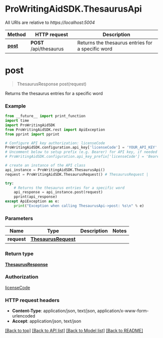 # ProWritingAidSDK.ThesaurusApi

All URIs are relative to *https://localhost:5004*

Method | HTTP request | Description
------------- | ------------- | -------------
[**post**](ThesaurusApi.md#post) | **POST** /api/thesaurus | Returns the thesaurus entries for a specific word


# **post**
> ThesaurusResponse post(request)

Returns the thesaurus entries for a specific word

### Example 
```python
from __future__ import print_function
import time
import ProWritingAidSDK
from ProWritingAidSDK.rest import ApiException
from pprint import pprint

# Configure API key authorization: licenseCode
ProWritingAidSDK.configuration.api_key['licenseCode'] = 'YOUR_API_KEY'
# Uncomment below to setup prefix (e.g. Bearer) for API key, if needed
# ProWritingAidSDK.configuration.api_key_prefix['licenseCode'] = 'Bearer'

# create an instance of the API class
api_instance = ProWritingAidSDK.ThesaurusApi()
request = ProWritingAidSDK.ThesaurusRequest() # ThesaurusRequest | 

try: 
    # Returns the thesaurus entries for a specific word
    api_response = api_instance.post(request)
    pprint(api_response)
except ApiException as e:
    print("Exception when calling ThesaurusApi->post: %s\n" % e)
```

### Parameters

Name | Type | Description  | Notes
------------- | ------------- | ------------- | -------------
 **request** | [**ThesaurusRequest**](ThesaurusRequest.md)|  | 

### Return type

[**ThesaurusResponse**](ThesaurusResponse.md)

### Authorization

[licenseCode](../README.md#licenseCode)

### HTTP request headers

 - **Content-Type**: application/json, text/json, application/x-www-form-urlencoded
 - **Accept**: application/json, text/json

[[Back to top]](#) [[Back to API list]](../README.md#documentation-for-api-endpoints) [[Back to Model list]](../README.md#documentation-for-models) [[Back to README]](../README.md)


